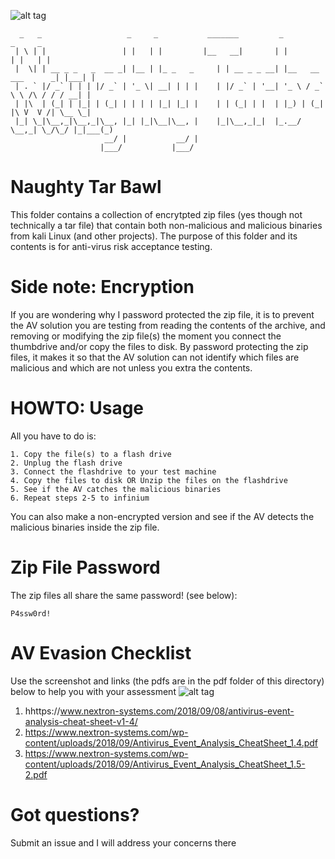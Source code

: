 ![alt tag](https://cdn-images-1.medium.com/max/1200/1*zHmD0vnFF9phLu2LIlJJpQ.png)

```
  _   _                   _     _           _______         _                    _     _ 
 | \ | |                 | |   | |         |__   __|       | |                  | |   | |
 |  \| | __ _ _   _  __ _| |__ | |_ _   _     | | __ _ _ __| |__   __ ___      _| |___| |
 | . ` |/ _` | | | |/ _` | '_ \| __| | | |    | |/ _` | '__| '_ \ / _` \ \ /\ / / / __| |
 | |\  | (_| | |_| | (_| | | | | |_| |_| |    | | (_| | |  | |_) | (_| |\ V  V /| \__ \_|
 |_| \_|\__,_|\__,_|\__, |_| |_|\__|\__, |    |_|\__,_|_|  |_.__/ \__,_| \_/\_/ |_|___(_)
                     __/ |           __/ |                                               
                    |___/           |___/                                                
```

# Naughty Tar Bawl
This folder contains a collection of encrytpted zip files (yes though not technically a tar file) that contain both non-malicious and malicious binaries from kali Linux (and other projects). The purpose of this folder and its contents is for anti-virus risk acceptance testing. 

# Side note: Encryption
If you are wondering why I password protected the zip file, it is to prevent the AV solution you are testing from reading the contents of the archive, and removing or modifying the zip file(s) the moment you connect the thumbdrive and/or copy the files to disk. By password protecting the zip files, it makes it so that the AV solution can not identify which files are malicious and which are not unless you extra the contents.

# HOWTO: Usage
All you have to do is:
```
1. Copy the file(s) to a flash drive 
2. Unplug the flash drive 
3. Connect the flashdrive to your test machine 
4. Copy the files to disk OR Unzip the files on the flashdrive 
5. See if the AV catches the malicious binaries
6. Repeat steps 2-5 to infinium
```
You can also make a non-encrypted version and see if the AV detects the malicious binaries inside the zip file.

# Zip File Password
The zip files all share the same password! (see below):
```
P4ssw0rd!
```

# AV Evasion Checklist
Use the screenshot and links (the pdfs are in the pdf folder of this directory) below to help you with your assessment
![alt tag](https://www.nextron-systems.com/wp-content/uploads/2018/06/Screen-Shot-2018-05-12-at-11.55.11.png)
1. hhttps://www.nextron-systems.com/2018/09/08/antivirus-event-analysis-cheat-sheet-v1-4/
2. https://www.nextron-systems.com/wp-content/uploads/2018/09/Antivirus_Event_Analysis_CheatSheet_1.4.pdf
3. https://www.nextron-systems.com/wp-content/uploads/2018/09/Antivirus_Event_Analysis_CheatSheet_1.5-2.pdf

# Got questions?
Submit an issue and I will address your concerns there
